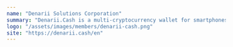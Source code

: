 ```yaml
---
name: "Denarii Solutions Corporation"
summary: "Denarii.Cash is a multi-cryptocurrency wallet for smartphones offering convenient, secure and transparent way of converting, sending and receiving cryptocurrency, pay bills and accept payments to any mobile phone number."
logo: "/assets/images/members/denarii-cash.png"
site: "https://denarii.cash/en"
---
```

